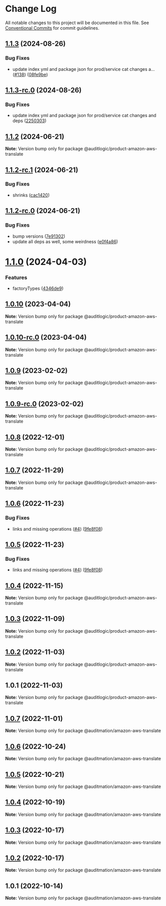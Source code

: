 # Change Log

All notable changes to this project will be documented in this file.
See [Conventional Commits](https://conventionalcommits.org) for commit guidelines.

## [1.1.3](https://github.com/auditlogic/product/compare/@auditlogic/product-amazon-aws-translate@1.1.2...@auditlogic/product-amazon-aws-translate@1.1.3) (2024-08-26)


### Bug Fixes

* update index yml and package json for prod/service cat changes a… ([#138](https://github.com/auditlogic/product/issues/138)) ([08fe9be](https://github.com/auditlogic/product/commit/08fe9beb1c8457462a19bc69caa02e6212d97e1a))





## [1.1.3-rc.0](https://github.com/auditlogic/product/compare/@auditlogic/product-amazon-aws-translate@1.1.2...@auditlogic/product-amazon-aws-translate@1.1.3-rc.0) (2024-08-26)


### Bug Fixes

* update index yml and package json for prod/service cat changes and deps ([2250303](https://github.com/auditlogic/product/commit/225030363a363608240135b7ebed386b28f01e4b))





## [1.1.2](https://github.com/auditlogic/product/compare/@auditlogic/product-amazon-aws-translate@1.1.2-rc.1...@auditlogic/product-amazon-aws-translate@1.1.2) (2024-06-21)

**Note:** Version bump only for package @auditlogic/product-amazon-aws-translate





## [1.1.2-rc.1](https://github.com/auditlogic/product/compare/@auditlogic/product-amazon-aws-translate@1.1.2-rc.0...@auditlogic/product-amazon-aws-translate@1.1.2-rc.1) (2024-06-21)


### Bug Fixes

* shrinks ([cac1420](https://github.com/auditlogic/product/commit/cac14200fefcd8183ab69fe89a47bd3f70f563e9))





## [1.1.2-rc.0](https://github.com/auditlogic/product/compare/@auditlogic/product-amazon-aws-translate@1.1.0...@auditlogic/product-amazon-aws-translate@1.1.2-rc.0) (2024-06-21)


### Bug Fixes

* bump versions ([7e91302](https://github.com/auditlogic/product/commit/7e913023b8b312150ed7762c32fbbe616be71de5))
* update all deps as well, some weirdness ([e0f4a86](https://github.com/auditlogic/product/commit/e0f4a864714e2d3de6bbf3da014d5312fe53be2f))





# [1.1.0](https://github.com/auditlogic/product/compare/@auditlogic/product-amazon-aws-translate@1.0.10...@auditlogic/product-amazon-aws-translate@1.1.0) (2024-04-03)


### Features

* factoryTypes ([4346de9](https://github.com/auditlogic/product/commit/4346de92693aee892fccf725338ffc7b80ab182b))





## [1.0.10](https://github.com/auditlogic/product/compare/@auditlogic/product-amazon-aws-translate@1.0.9...@auditlogic/product-amazon-aws-translate@1.0.10) (2023-04-04)

**Note:** Version bump only for package @auditlogic/product-amazon-aws-translate





## [1.0.10-rc.0](https://github.com/auditlogic/product/compare/@auditlogic/product-amazon-aws-translate@1.0.9...@auditlogic/product-amazon-aws-translate@1.0.10-rc.0) (2023-04-04)

**Note:** Version bump only for package @auditlogic/product-amazon-aws-translate





## [1.0.9](https://github.com/auditlogic/product/compare/@auditlogic/product-amazon-aws-translate@1.0.8...@auditlogic/product-amazon-aws-translate@1.0.9) (2023-02-02)

**Note:** Version bump only for package @auditlogic/product-amazon-aws-translate





## [1.0.9-rc.0](https://github.com/auditlogic/product/compare/@auditlogic/product-amazon-aws-translate@1.0.8...@auditlogic/product-amazon-aws-translate@1.0.9-rc.0) (2023-02-02)

**Note:** Version bump only for package @auditlogic/product-amazon-aws-translate





## [1.0.8](https://github.com/auditlogic/product/compare/@auditlogic/product-amazon-aws-translate@1.0.7...@auditlogic/product-amazon-aws-translate@1.0.8) (2022-12-01)

**Note:** Version bump only for package @auditlogic/product-amazon-aws-translate





## [1.0.7](https://github.com/auditlogic/product/compare/@auditlogic/product-amazon-aws-translate@1.0.6...@auditlogic/product-amazon-aws-translate@1.0.7) (2022-11-29)

**Note:** Version bump only for package @auditlogic/product-amazon-aws-translate





## [1.0.6](https://github.com/auditlogic/product/compare/@auditlogic/product-amazon-aws-translate@1.0.4...@auditlogic/product-amazon-aws-translate@1.0.6) (2022-11-23)


### Bug Fixes

* links and missing operations ([#4](https://github.com/auditlogic/product/issues/4)) ([9fe8f08](https://github.com/auditlogic/product/commit/9fe8f08fe7c57fdb79f991ac35bd6ac2e7dcad38))





## [1.0.5](https://github.com/auditlogic/product/compare/@auditlogic/product-amazon-aws-translate@1.0.4...@auditlogic/product-amazon-aws-translate@1.0.5) (2022-11-23)


### Bug Fixes

* links and missing operations ([#4](https://github.com/auditlogic/product/issues/4)) ([9fe8f08](https://github.com/auditlogic/product/commit/9fe8f08fe7c57fdb79f991ac35bd6ac2e7dcad38))





## [1.0.4](https://github.com/auditlogic/product/compare/@auditlogic/product-amazon-aws-translate@1.0.3...@auditlogic/product-amazon-aws-translate@1.0.4) (2022-11-15)

**Note:** Version bump only for package @auditlogic/product-amazon-aws-translate





## [1.0.3](https://github.com/auditlogic/product/compare/@auditlogic/product-amazon-aws-translate@1.0.2...@auditlogic/product-amazon-aws-translate@1.0.3) (2022-11-09)

**Note:** Version bump only for package @auditlogic/product-amazon-aws-translate





## [1.0.2](https://github.com/auditlogic/product/compare/@auditlogic/product-amazon-aws-translate@1.0.1...@auditlogic/product-amazon-aws-translate@1.0.2) (2022-11-03)

**Note:** Version bump only for package @auditlogic/product-amazon-aws-translate





## 1.0.1 (2022-11-03)

**Note:** Version bump only for package @auditlogic/product-amazon-aws-translate





## [1.0.7](https://github.com/auditmation/store-content/compare/@auditmation/amazon-aws-translate@1.0.6...@auditmation/amazon-aws-translate@1.0.7) (2022-11-01)

**Note:** Version bump only for package @auditmation/amazon-aws-translate





## [1.0.6](https://github.com/auditmation/store-content/compare/@auditmation/amazon-aws-translate@1.0.5...@auditmation/amazon-aws-translate@1.0.6) (2022-10-24)

**Note:** Version bump only for package @auditmation/amazon-aws-translate





## [1.0.5](https://github.com/auditmation/store-content/compare/@auditmation/amazon-aws-translate@1.0.4...@auditmation/amazon-aws-translate@1.0.5) (2022-10-21)

**Note:** Version bump only for package @auditmation/amazon-aws-translate





## [1.0.4](https://github.com/auditmation/store-content/compare/@auditmation/amazon-aws-translate@1.0.3...@auditmation/amazon-aws-translate@1.0.4) (2022-10-19)

**Note:** Version bump only for package @auditmation/amazon-aws-translate





## [1.0.3](https://github.com/auditmation/store-content/compare/@auditmation/amazon-aws-translate@1.0.2...@auditmation/amazon-aws-translate@1.0.3) (2022-10-17)

**Note:** Version bump only for package @auditmation/amazon-aws-translate





## [1.0.2](https://github.com/auditmation/store-content/compare/@auditmation/amazon-aws-translate@1.0.1...@auditmation/amazon-aws-translate@1.0.2) (2022-10-17)

**Note:** Version bump only for package @auditmation/amazon-aws-translate





## 1.0.1 (2022-10-14)

**Note:** Version bump only for package @auditmation/amazon-aws-translate
